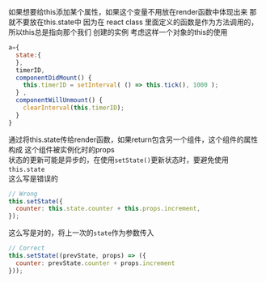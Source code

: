 如果想要给this添加某个属性，如果这个变量不用放在render函数中体现出来
那就不要放在this.state中
因为在 react class 里面定义的函数是作为方法调用的，所以this总是指向那个我们
创建的实例
考虑这样一个对象的this的使用
```javascript
a={
  state:{
  },
  timerID,
  componentDidMount() { 
    this.timerID = setInterval( () => this.tick(), 1000 );
  } ,
  componentWillUnmount() { 
    clearInterval(this.timerID);
  }
}
```
通过将this.state传给render函数，如果return包含另一个组件，这个组件的属性构成
这个组件被实例化时的props     
状态的更新可能是异步的，在使用`setState()`更新状态时，要避免使用`this.state`    
这么写是错误的
```javascript
// Wrong
this.setState({
  counter: this.state.counter + this.props.increment,
});
```
这么写是对的，将上一次的`state`作为参数传入
```javascript
// Correct
this.setState((prevState, props) => ({
  counter: prevState.counter + props.increment
}));
```
